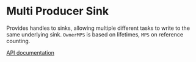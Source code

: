 # Multi Producer Sink

Provides handles to sinks, allowing multiple different tasks to write to the same underlying sink. `OwnerMPS` is based on lifetimes, `MPS` on reference counting.

[API documentation](https://docs.rs/multi-producer-sink)